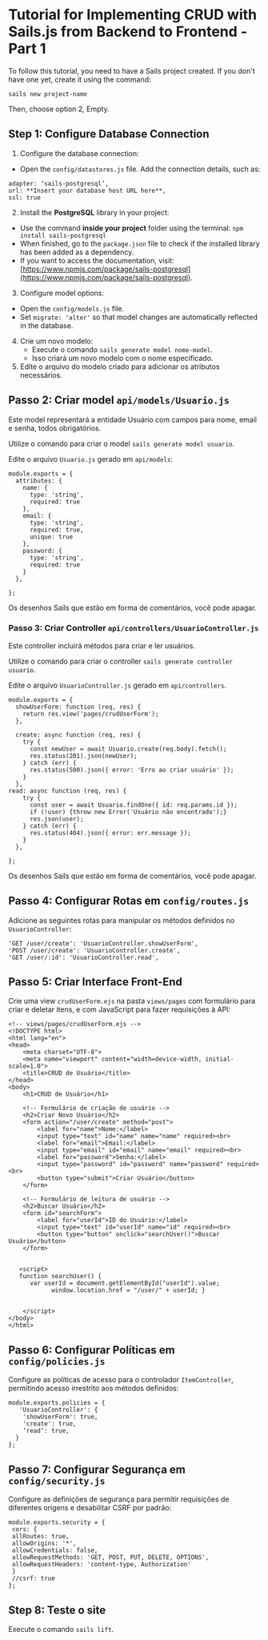 # Tutorial for Implementing CRUD with Sails.js from Backend to Frontend - Part 1

To follow this tutorial, you need to have a Sails project created. If you don't have one yet, create it using the command:
```
sails new project-name 
```
Then, choose option 2, Empty.

## Step 1: Configure Database Connection

1. Configure the database connection:
- Open the `config/datastores.js` file. Add the connection details, such as:
```
adapter: ‘sails-postgresql’,
url: **Insert your database host URL here**,
ssl: true
```
2. Install the **PostgreSQL** library in your project:
- Use the command **inside your project** folder using the terminal: `npm install sails-postgresql`
- When finished, go to the `package.json` file to check if the installed library has been added as a dependency.
- If you want to access the documentation, visit: [https://www.npmjs.com/package/sails-postgresql](https://www.npmjs.com/package/sails-postgresql).

3. Configure model options:
- Open the `config/models.js` file.
- Set `migrate: 'alter'` so that model changes are automatically reflected in the database.

4. Crie um novo modelo:
    - Execute o comando `sails generate model nome-model`.
    - Isso criará um novo modelo com o nome especificado.
5. Edite o arquivo do modelo criado para adicionar os atributos necessários.


## Passo 2: Criar model `api/models/Usuario.js`
Este model representará a entidade Usuário com campos para nome, email e senha, todos obrigatórios. 

Utilize o comando para criar o model `sails generate model usuario`.

Edite o arquivo `Usuario.js` gerado em `api/models`:
```
module.exports = {
  attributes: {
    name: {
      type: 'string',
      required: true
    },
    email: {
      type: 'string',
      required: true,
      unique: true
    },
    password: {
      type: 'string',
      required: true
    }
  },

};
```
Os desenhos Sails que estão em forma de comentários, você pode apagar.

### Passo 3: Criar Controller `api/controllers/UsuarioController.js` 
Este  controller incluirá métodos para criar e ler usuários.

Utilize o comando para criar o controller `sails generate controller usuario`.

Edite o arquivo `UsuarioController.js` gerado em `api/controllers`.
```
module.exports = {
  showUserForm: function (req, res) {
    return res.view('pages/crudUserForm');
  },

  create: async function (req, res) {
    try {
      const newUser = await Usuario.create(req.body).fetch();
      res.status(201).json(newUser);
    } catch (err) {
      res.status(500).json({ error: 'Erro ao criar usuário' });
    }
  },
read: async function (req, res) {
    try {
      const user = await Usuario.findOne({ id: req.params.id });
      if (!user) {throw new Error('Usuário não encontrado');}
      res.json(user);
    } catch (err) {
      res.status(404).json({ error: err.message });
    }
  },

}; 
```
Os desenhos Sails que estão em forma de comentários, você pode apagar.

## Passo 4: Configurar Rotas em `config/routes.js` 

Adicione as seguintes rotas para manipular os métodos definidos no `UsuarioController`: 
```
'GET /user/create': 'UsuarioController.showUserForm',
'POST /user/create': 'UsuarioController.create',
'GET /user/:id': 'UsuarioController.read',
```


## Passo 5: Criar Interface Front-End 

Crie uma view `crudUserForm.ejs` na pasta `views/pages` com formulário para criar e deletar itens, e  com JavaScript para fazer requisições à API:
```
<!-- views/pages/crudUserForm.ejs -->
<!DOCTYPE html>
<html lang="en">
<head>
    <meta charset="UTF-8">
    <meta name="viewport" content="width=device-width, initial-scale=1.0">
    <title>CRUD de Usuário</title>
</head>
<body>
    <h1>CRUD de Usuário</h1>

    <!-- Formulário de criação de usuário -->
    <h2>Criar Novo Usuário</h2>
    <form action="/user/create" method="post">
        <label for="name">Nome:</label>
        <input type="text" id="name" name="name" required><br>
        <label for="email">Email:</label>
        <input type="email" id="email" name="email" required><br>
        <label for="password">Senha:</label>
        <input type="password" id="password" name="password" required><br>
        <button type="submit">Criar Usuário</button>
    </form>

    <!-- Formulário de leitura de usuário -->
    <h2>Buscar Usuário</h2>
    <form id="searchForm">
        <label for="userId">ID do Usuário:</label>
        <input type="text" id="userId" name="id" required><br>
        <button type="button" onclick="searchUser()">Buscar Usuário</button>
    </form>


   <script>
   function searchUser() {
      var userId = document.getElementById("userId").value;
            window.location.href = "/user/" + userId; }
         
        
    </script>
</body>
</html>
```

## Passo 6: Configurar Políticas em `config/policies.js` 
Configure as políticas de acesso para o controlador `ItemController`, permitindo acesso  irrestrito aos métodos definidos: 
```
module.exports.policies = { 
   'UsuarioController': {
    'showUserForm': true,
    'create': true,
	‘read’: true,
  }
}; 
```

## Passo 7: Configurar Segurança em `config/security.js` 
Configure as definições de segurança para permitir requisições de diferentes origens e  desabilitar CSRF por padrão: 
```
module.exports.security = { 
 cors: { 
 allRoutes: true,
 allowOrigins: '*', 
 allowCredentials: false, 
 allowRequestMethods: 'GET, POST, PUT, DELETE, OPTIONS', 
 allowRequestHeaders: 'content-type, Authorization' 
 } 
 //csrf: true 
}; 
```

## Step 8: Teste o site
Execute o comando `sails lift`.